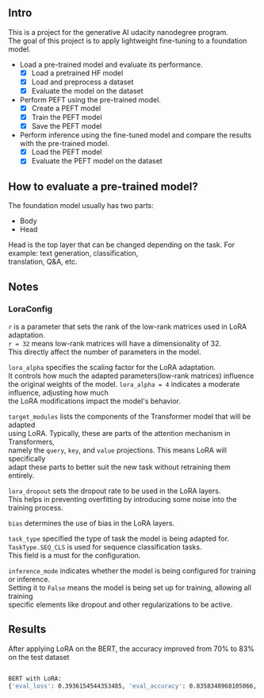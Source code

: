 ## Intro
This is a project for the generative AI udacity nanodegree program. <br>
The goal of this project is to apply lightweight fine-tuning to a foundation model. <br>

- Load a pre-trained model and evaluate its performance.
  - [x] Load a pretrained HF model
  - [x] Load and preprocess a dataset
  - [x] Evaluate the model on the dataset
- Perform PEFT using the pre-trained model.
  - [x] Create a PEFT model
  - [x] Train the PEFT model
  - [x] Save the PEFT model
- Perform inference using the fine-tuned model and compare the results with the pre-trained model.
  - [x] Load the PEFT model
  - [x] Evaluate the PEFT model on the dataset

## How to evaluate a pre-trained model?
The foundation model usually has two parts:
- Body
- Head

Head is the top layer that can be changed depending on the task. For example: text generation, classification, <br>
translation, Q&A, etc. <br>

## Notes
### LoraConfig
`r` is a parameter that sets the rank of the low-rank matrices used in LoRA adaptation. <br>
`r = 32` means low-rank matrices will have a dimensionality of 32. <br>
This directly affect the number of parameters in the model. <br>

`lora_alpha` specifies the scaling factor for the LoRA adaptation. <br>
It controls how much the adapted parameters(low-rank matrices) influence the original
weights of the model. `lora_alpha = 4` indicates a moderate influence, adjusting how much <br>
the LoRA modifications impact the model's behavior. <br>

`target_modules` lists the components of the Transformer model that will be adapted <br>
using LoRA. Typically, these are parts of the attention mechanism in Transformers, <br>
namely the `query`, `key`, and `value` projections. This means LoRA will specifically <br>
adapt these parts to better suit the new task without retraining them entirely. <br>

`lora_dropout` sets the dropout rate to be used in the LoRA layers. <br>
This helps in preventing overfitting by introducing some noise into the training process. <br>

`bias` determines the use of bias in the LoRA layers. <br>

`task_type` specified the type of task the model is being adapted for. <br>
`TaskType.SEQ_CLS` is used for sequence classification tasks. <br>
This field is a must for the configuration. <br>

`inference_mode` indicates whether the model is being configured for training or inference. <br>
Setting it to `False` means the model is being set up for training, allowing all training <br>
specific elements like dropout and other regularizations to be active. <br>

## Results
After applying LoRA on the BERT, the accuracy improved from 70% to 83% on the test dataset
```bash

BERT with LoRA:
{'eval_loss': 0.3936154544353485, 'eval_accuracy': 0.8358348968105066, 'eval_runtime': 12.0454, 'eval_samples_per_second': 88.499, 'eval_steps_per_second': 1.411}
```